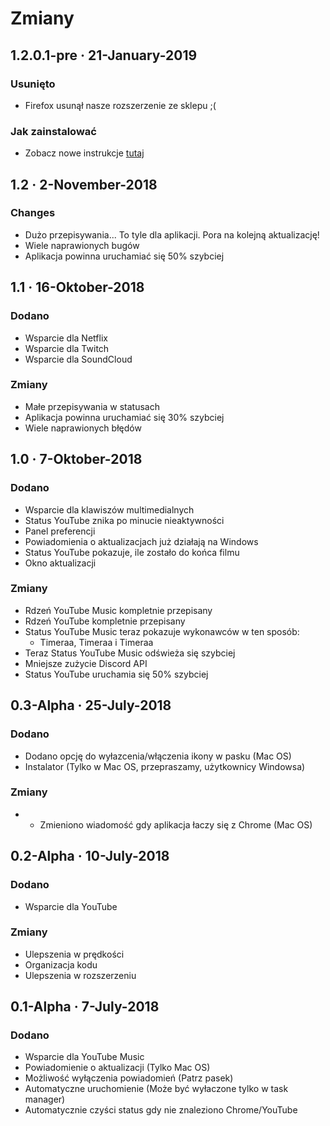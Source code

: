 # Zmiany

## 1.2.0.1-pre · 21-January-2019

### Usunięto

* Firefox usunął nasze rozszerzenie ze sklepu ;\(

### Jak zainstalować

*  Zobacz nowe instrukcje [tutaj](installation/extension.md)

## 1.2 · 2-November-2018

### Changes

* Dużo przepisywania... To tyle dla aplikacji. Pora na kolejną aktualizację!
* Wiele naprawionych bugów
* Aplikacja powinna uruchamiać się 50% szybciej

## 1.1 · 16-Oktober-2018

### Dodano

* Wsparcie dla Netflix
* Wsparcie dla Twitch
* Wsparcie dla SoundCloud

### Zmiany

* Małe przepisywania w statusach
* Aplikacja powinna uruchamiać się 30% szybciej
* Wiele naprawionych błędów

## 1.0 · 7-Oktober-2018

### Dodano

* Wsparcie dla klawiszów multimedialnych
* Status YouTube znika po minucie nieaktywności
* Panel preferencji
* Powiadomienia o aktualizacjach już działają na Windows
* Status YouTube pokazuje, ile zostało do końca filmu
* Okno aktualizacji

### Zmiany

* Rdzeń YouTube Music kompletnie przepisany
* Rdzeń YouTube kompletnie przepisany
* Status YouTube Music teraz pokazuje wykonawców w ten sposób:
  * Timeraa, Timeraa i Timeraa
* Teraz Status YouTube Music odświeża się szybciej
* Mniejsze zużycie Discord API
* Status YouTube uruchamia się 50% szybciej

## 0.3-Alpha · 25-July-2018

### Dodano

* Dodano opcję do wyłazcenia/włączenia ikony w pasku \(Mac OS\)
* Instalator \(Tylko w Mac OS, przepraszamy, użytkownicy Windowsa\)

### Zmiany

* * Zmieniono wiadomość gdy aplikacja łaczy się z Chrome \(Mac OS\)

## 0.2-Alpha · 10-July-2018

### Dodano

* Wsparcie dla YouTube

### Zmiany

* Ulepszenia w prędkości
* Organizacja kodu
* Ulepszenia w rozszerzeniu

## 0.1-Alpha · 7-July-2018

### Dodano

* Wsparcie dla YouTube Music
* Powiadomienie o aktualizacji \(Tylko Mac OS\)
* Możliwość wyłączenia powiadomień \(Patrz pasek\)
* Automatyczne uruchomienie \(Może być wyłaczone tylko w task manager\)
* Automatycznie czyści status gdy nie znaleziono Chrome/YouTube



